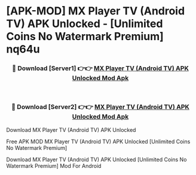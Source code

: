 # [APK-MOD] MX Player TV (Android TV) APK Unlocked - [Unlimited Coins No Watermark Premium] nq64u



<div align="center">
<h3>🔴 Download [Server1] 👉👉 <a href="https://momento.my/?title=MX_Player_TV_(Android_TV)_APK_Unlocked">MX Player TV (Android TV) APK Unlocked Mod Apk</a></h3><br>

<h3>🔴 Download [Server2] 👉👉 <a href="https://momento.my/?title=MX_Player_TV_(Android_TV)_APK_Unlocked">MX Player TV (Android TV) APK Unlocked Mod Apk</a></h3>
</div>



Download MX Player TV (Android TV) APK Unlocked 

Free APK MOD MX Player TV (Android TV) APK Unlocked [Unlimited Coins No Watermark Premium]

Download MX Player TV (Android TV) APK Unlocked [Unlimited Coins No Watermark Premium] Mod For Android
